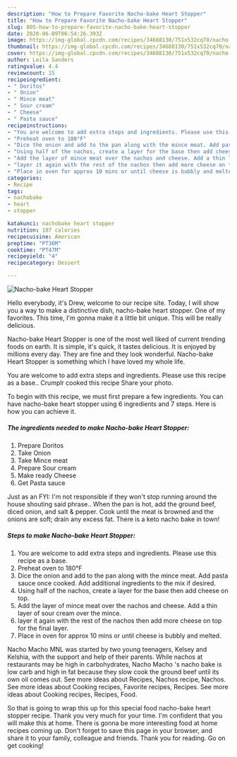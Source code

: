 ```yaml
---
description: "How to Prepare Favorite Nacho-bake Heart Stopper"
title: "How to Prepare Favorite Nacho-bake Heart Stopper"
slug: 805-how-to-prepare-favorite-nacho-bake-heart-stopper
date: 2020-06-09T06:54:26.393Z
image: https://img-global.cpcdn.com/recipes/34688130/751x532cq70/nacho-bake-heart-stopper-recipe-main-photo.jpg
thumbnail: https://img-global.cpcdn.com/recipes/34688130/751x532cq70/nacho-bake-heart-stopper-recipe-main-photo.jpg
cover: https://img-global.cpcdn.com/recipes/34688130/751x532cq70/nacho-bake-heart-stopper-recipe-main-photo.jpg
author: Leila Sanders
ratingvalue: 4.4
reviewcount: 15
recipeingredient:
- " Doritos"
- " Onion"
- " Mince meat"
- " Sour cream"
- " Cheese"
- " Pasta sauce"
recipeinstructions:
- "You are welcome to add extra steps and ingredients. Please use this recipe as a base."
- "Preheat oven to 180°F"
- "Dice the onion and add to the pan along with the mince meat. Add pasta sauce once cooked. Add additional ingredients to the mix if desired."
- "Using half of the nachos, create a layer for the base then add cheese on top."
- "Add the layer of mince meat over the nachos and cheese. Add a thin layer of sour cream over the mince."
- "layer it again with the rest of the nachos then add more cheese on top for the final layer."
- "Place in oven for approx 10 mins or until cheese is bubbly and melted."
categories:
- Recipe
tags:
- nachobake
- heart
- stopper

katakunci: nachobake heart stopper 
nutrition: 187 calories
recipecuisine: American
preptime: "PT36M"
cooktime: "PT47M"
recipeyield: "4"
recipecategory: Dessert

---
```



![Nacho-bake Heart Stopper](https://img-global.cpcdn.com/recipes/34688130/751x532cq70/nacho-bake-heart-stopper-recipe-main-photo.jpg)

Hello everybody, it's Drew, welcome to our recipe site. Today, I will show you a way to make a distinctive dish, nacho-bake heart stopper. One of my favorites. This time, I'm gonna make it a little bit unique. This will be really delicious.

Nacho-bake Heart Stopper is one of the most well liked of current trending foods on earth. It is simple, it's quick, it tastes delicious. It is enjoyed by millions every day. They are fine and they look wonderful. Nacho-bake Heart Stopper is something which I have loved my whole life.

You are welcome to add extra steps and ingredients. Please use this recipe as a base.. Crumplr cooked this recipe Share your photo.


To begin with this recipe, we must first prepare a few ingredients. You can have nacho-bake heart stopper using 6 ingredients and 7 steps. Here is how you can achieve it.

<!--inarticleads1-->

##### The ingredients needed to make Nacho-bake Heart Stopper:

1. Prepare  Doritos
1. Take  Onion
1. Take  Mince meat
1. Prepare  Sour cream
1. Make ready  Cheese
1. Get  Pasta sauce


Just as an FYI: I&#39;m not responsible if they won&#39;t stop running around the house shouting said phrase.. When the pan is hot, add the ground beef, diced onion, and salt &amp; pepper. Cook until the meat is browned and the onions are soft; drain any excess fat. There is a keto nacho bake in town! 

<!--inarticleads2-->

##### Steps to make Nacho-bake Heart Stopper:

1. You are welcome to add extra steps and ingredients. Please use this recipe as a base.
1. Preheat oven to 180°F
1. Dice the onion and add to the pan along with the mince meat. Add pasta sauce once cooked. Add additional ingredients to the mix if desired.
1. Using half of the nachos, create a layer for the base then add cheese on top.
1. Add the layer of mince meat over the nachos and cheese. Add a thin layer of sour cream over the mince.
1. layer it again with the rest of the nachos then add more cheese on top for the final layer.
1. Place in oven for approx 10 mins or until cheese is bubbly and melted.


Nacho Macho MNL was started by two young teenagers, Kelsey and Kelshia, with the support and help of their parents. While nachos at restaurants may be high in carbohydrates, Nacho Macho &#39;s nacho bake is low carb and high in fat because they slow cook the ground beef until its own oil comes out. See more ideas about Recipes, Nachos recipe, Nachos. See more ideas about Cooking recipes, Favorite recipes, Recipes. See more ideas about Cooking recipes, Recipes, Food. 

So that is going to wrap this up for this special food nacho-bake heart stopper recipe. Thank you very much for your time. I'm confident that you will make this at home. There is gonna be more interesting food at home recipes coming up. Don't forget to save this page in your browser, and share it to your family, colleague and friends. Thank you for reading. Go on get cooking!
